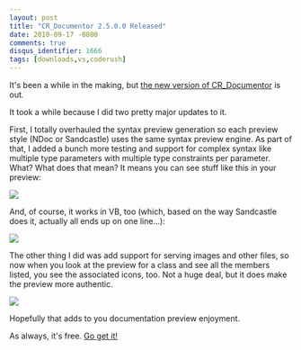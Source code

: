 ```yaml
---
layout: post
title: "CR_Documentor 2.5.0.0 Released"
date: 2010-09-17 -0800
comments: true
disqus_identifier: 1666
tags: [downloads,vs,coderush]
---
```

It's been a while in the making, but [the new version of
CR\_Documentor](http://cr-documentor.googlecode.com) is out.

It took a while because I did two pretty major updates to it.

First, I totally overhauled the syntax preview generation so each
preview style (NDoc or Sandcastle) uses the same syntax preview engine.
As part of that, I added a bunch more testing and support for complex
syntax like multiple type parameters with multiple type constraints per
parameter. What? What does that mean? It means you can see stuff like
this in your preview:

![](https://hyqi8g.blu.livefilestore.com/y2pSpjGUvEpOYkXbEkxgCRdz5Dc3PwGYKsNvRxCZkYVssmftVOYnVdQ7Vdy8Tc40ADE1EMJKpj-CrKmIUjKsiUsJAwdEVBnedRnH7pCxjzT_Ws/20100917csharptypeparam.png?psid=1)

And, of course, it works in VB, too (which, based on the way Sandcastle
does it, actually all ends up on one line...):

![](https://hyqi8g.bl3301.livefilestore.com/y2peIbVOAQoD-DWM3Y_Rw_eZ7GInvK63UGn2FK6ZyJGgL6R5weHSGKf4mX3BJopaSYAsnXSaSKNQEEJ9Zw-7Q4fHJmhH2-jFX9TIFyBzZLWFCA/20100917vbtypeparams.png?psid=1)

The other thing I did was add support for serving images and other
files, so now when you look at the preview for a class and see all the
members listed, you see the associated icons, too. Not a huge deal, but
it does make the preview more authentic.

![](https://hyqi8g.bl3302.livefilestore.com/y2pLGANudgJELY-HgCdEcMy6wrU1syN4gr11zVXZjYoeJWtgUkCTwUzgchNXjDfNiAN2zNpE_XKg81y-u0NzymHBOz1TBZH1rKl7faU3DDp0YI/20100917icons.png?psid=1)

Hopefully that adds to you documentation preview enjoyment.

As always, it's free. [Go get it!](http://cr-documentor.googlecode.com)

